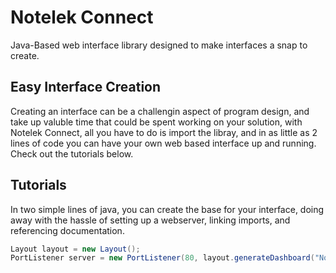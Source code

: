# Notelek Connect
Java-Based web interface library designed to make interfaces a snap to create.


## Easy Interface Creation
Creating an interface can be a challengin aspect of program design, and take up valuble time that could be spent working on your solution, with Notelek Connect, all you have to do is import the libray, and in as little as 2 lines of code you can have your own web based interface up and running. Check out the tutorials below.

## Tutorials
In two simple lines of java, you can create the base for your interface, doing away with the hassle of setting up a webserver, linking imports, and referencing documentation.

```Java
Layout layout = new Layout();
PortListener server = new PortListener(80, layout.generateDashboard("Notelek Connect"));
```
